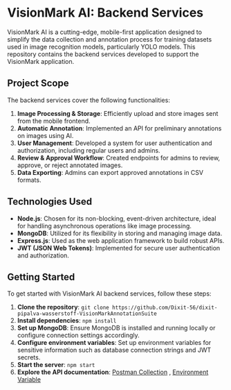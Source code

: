# VisionMark AI: Backend Services

VisionMark AI is a cutting-edge, mobile-first application designed to simplify the data collection and annotation process for training datasets used in image recognition models, particularly YOLO models. This repository contains the backend services developed to support the VisionMark application.

## Project Scope

The backend services cover the following functionalities:

1. **Image Processing & Storage**: Efficiently upload and store images sent from the mobile frontend.
2. **Automatic Annotation**: Implemented an API for preliminary annotations on images using AI.
3. **User Management**: Developed a system for user authentication and authorization, including regular users and admins.
4. **Review & Approval Workflow**: Created endpoints for admins to review, approve, or reject annotated images.
5. **Data Exporting**: Admins can export approved annotations in CSV formats.

## Technologies Used

- **Node.js**: Chosen for its non-blocking, event-driven architecture, ideal for handling asynchronous operations like image processing.
- **MongoDB**: Utilized for its flexibility in storing and managing image data.
- **Express.js**: Used as the web application framework to build robust APIs.
- **JWT (JSON Web Tokens)**: Implemented for secure user authentication and authorization.

## Getting Started

To get started with VisionMark AI backend services, follow these steps:

1. **Clone the repository**: `git clone https://github.com/Dixit-56/dixit-pipalva-wasserstoff-VisionMarkAnnotationSuite`
2. **Install dependencies**: `npm install`
3. **Set up MongoDB**: Ensure MongoDB is installed and running locally or configure connection settings accordingly.
4. **Configure environment variables**: Set up environment variables for sensitive information such as database connection strings and JWT secrets.
5. **Start the server**: `npm start`
6. **Explore the API documentation**: [Postman Collection](https://drive.google.com/file/d/17O9Mr3K2l4vC4ncgPdIWKvy7qmUpSmsP/view?usp=drive_link) , [Environment Variable](https://drive.google.com/file/d/1SmuOHchL7_YlzEkeG9tMpMIqax1DM4n8/view?usp=drive_link)
